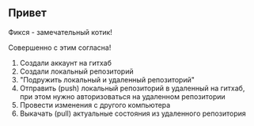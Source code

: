 ## Привет

Фикся - замечательный котик! 

Совершенно с этим согласна!

1. Создали аккаунт на гитхаб
2. Создали локальный репозиторий
3. "Подружить локальный и удаленный репозиторий"
4. Отправить (push) локальный репозиторий в удаленный на гитхаб, при этом нужно авторизоваться на удаленном репозитории
5. Провести изменения с другого компьютера 
6. Выкачать (pull) актуальные состояния из удаленного репозитория